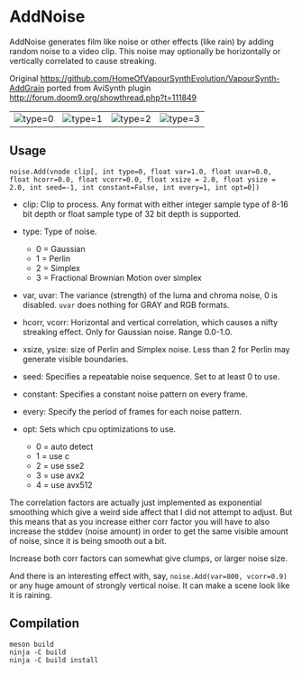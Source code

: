 # AddNoise
AddNoise generates film like noise or other effects (like rain) by adding random noise to a video clip. This noise may optionally be horizontally or vertically correlated to cause streaking.

Original https://github.com/HomeOfVapourSynthEvolution/VapourSynth-AddGrain ported from AviSynth plugin http://forum.doom9.org/showthread.php?t=111849

| | | | |
| - | - | - | - |
| ![type=0](https://user-images.githubusercontent.com/19401176/156282186-3327868b-2cae-41bc-8b10-e8304fae8695.png) | ![type=1](https://user-images.githubusercontent.com/19401176/156282191-0709415f-fdfa-46a6-aadf-db8be1c243bf.png) | ![type=2](https://user-images.githubusercontent.com/19401176/156282249-61716279-9926-43ad-a387-7e007f4e10f0.png) | ![type=3](https://user-images.githubusercontent.com/19401176/156282199-b60b26c1-df26-43e6-96e6-b44c4b4aea7a.png) |



## Usage
    noise.Add(vnode clip[, int type=0, float var=1.0, float uvar=0.0, float hcorr=0.0, float vcorr=0.0, float xsize = 2.0, float ysize = 2.0, int seed=-1, int constant=False, int every=1, int opt=0])

- clip: Clip to process. Any format with either integer sample type of 8-16 bit depth or float sample type of 32 bit depth is supported.

- type: Type of noise.
  - 0 = Gaussian
  - 1 = Perlin
  - 2 = Simplex
  - 3 = Fractional Brownian Motion over simplex

- var, uvar: The variance (strength) of the luma and chroma noise, 0 is disabled. `uvar` does nothing for GRAY and RGB formats.

- hcorr, vcorr: Horizontal and vertical correlation, which causes a nifty streaking effect. Only for Gaussian noise. Range 0.0-1.0.

- xsize, ysize: size of Perlin and Simplex noise. Less than 2 for Perlin may generate visible boundaries.

- seed: Specifies a repeatable noise sequence. Set to at least 0 to use.

- constant: Specifies a constant noise pattern on every frame.

- every: Specify the period of frames for each noise pattern.

- opt: Sets which cpu optimizations to use.
  - 0 = auto detect
  - 1 = use c
  - 2 = use sse2
  - 3 = use avx2
  - 4 = use avx512

The correlation factors are actually just implemented as exponential smoothing which give a weird side affect that I did not attempt to adjust. But this means that as you increase either corr factor you will have to also increase the stddev (noise amount) in order to get the same visible amount of noise, since it is being smooth out a bit.

Increase both corr factors can somewhat give clumps, or larger noise size.

And there is an interesting effect with, say, `noise.Add(var=800, vcorr=0.9)` or any huge amount of strongly vertical noise. It can make a scene look like it is raining.


## Compilation
```
meson build
ninja -C build
ninja -C build install
```
